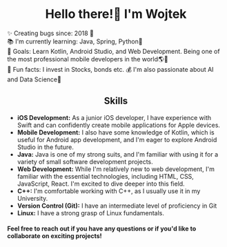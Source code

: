 <h1 align="center">Hello there!👋 I'm Wojtek</h1>

✨ Creating bugs since: 2018 👴<br>📚 I'm currently learning: Java, Spring, Python🚀<br>🎯 Goals: Learn Kotlin, Android Studio, and Web Development. Being one of the most professional mobile developers in the world🌎🌠<br>🎲 Fun facts: I invest in Stocks, bonds etc. 💰 I'm also passionate about AI and Data Science🦾

<h2 align="center">Skills</h2>
<ul>
  <li><strong>iOS Development:</strong> As a junior iOS developer, I have experience with Swift and can confidently create mobile applications for Apple devices.</li>
  <li><strong>Mobile Development:</strong> I also have some knowledge of Kotlin, which is useful for Android app development, and I'm eager to explore Android Studio in the future.</li>
  <li><strong>Java:</strong> Java is one of my strong suits, and I'm familiar with using it for a variety of small software development projects.</li>
  <li><strong>Web Development:</strong> While I'm relatively new to web development, I'm familiar with the essential technologies, including HTML, CSS, JavaScript, React. I'm excited to dive deeper into this field.</li>
  <li><strong>C++:</strong> I'm comfortable working with C++, as I usually use it in my University.</li>
  <li><strong>Version Control (Git):</strong> I have an intermediate level of proficiency in Git</li>
  <li><strong>Linux:</strong> I have a strong grasp of Linux fundamentals.</li>
</ul>

#### Feel free to reach out if you have any questions or if you'd like to collaborate on exciting projects!

